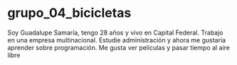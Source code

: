 # grupo_04_bicicletas
Soy Guadalupe Samaría, tengo 28 años y vivo en Capital Federal. Trabajo en una empresa multinacional. Estudie administración y ahora me gustaría aprender sobre programación. Me gusta ver películas y pasar tiempo al aire libre
